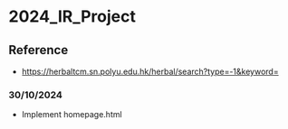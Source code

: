 # 2024_IR_Project

## Reference
- https://herbaltcm.sn.polyu.edu.hk/herbal/search?type=-1&keyword=

### 30/10/2024
- Implement homepage.html
